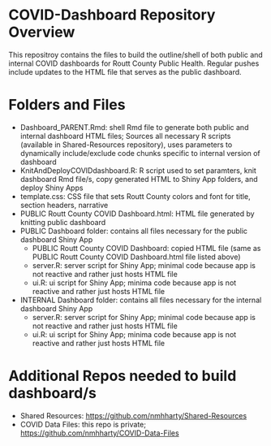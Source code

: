 # COVID-Dashboard Repository Overview  
This repositroy contains the files to build the outline/shell of both public and internal COVID dashboards for Routt County Public Health. Regular pushes include updates to the HTML file that serves as the public dashboard.

# Folders and Files  

- Dashboard_PARENT.Rmd: shell Rmd file to generate both public and internal dashboard HTML files; Sources all necessary R scripts (available in Shared-Resources repository), uses parameters to dynamically include/exclude code chunks specific to internal version of dashboard  
- KnitAndDeployCOVIDdashboard.R: R script used to set paramters, knit dashboard Rmd file/s, copy generated HTML to Shiny App folders, and deploy Shiny Apps  
- template.css: CSS file that sets Routt County colors and font for title, section headers, narrative     
- PUBLIC Routt County COVID Dashboard.html: HTML file generated by knitting public dashboard  
- PUBLIC Dashboard folder: contains all files necessary for the public dashboard Shiny App
  - PUBLIC Routt County COVID Dashboard: copied HTML file (same as PUBLIC Routt County COVID Dashboard.html file listed above)  
  - server.R:  server script for Shiny App; minimal code because app is not reactive and rather just hosts HTML file
  - ui.R:  ui script for Shiny App; minima code because app is not reactive and rather just hosts HTML file
- INTERNAL Dashboard folder: contains all files necessary for the internal dashboard Shiny App
  - server.R: server script for Shiny App; minimal code because app is not reactive and rather just hosts HTML file
  - ui.R: ui script for Shiny App; minima code because app is not reactive and rather just hosts HTML file
  
# Additional Repos needed to build dashboard/s  

- Shared Resources: <https://github.com/nmhharty/Shared-Resources>  
- COVID Data Files: this repo is private; <https://github.com/nmhharty/COVID-Data-Files>
